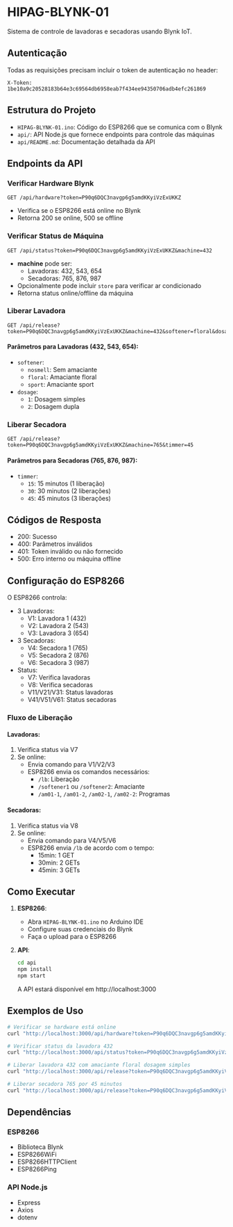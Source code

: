 # HIPAG-BLYNK-01

Sistema de controle de lavadoras e secadoras usando Blynk IoT.

## Autenticação

Todas as requisições precisam incluir o token de autenticação no header:
```
X-Token: 1be10a9c20528183b64e3c69564db6958eab7f434ee94350706adb4efc261869
```

## Estrutura do Projeto

- `HIPAG-BLYNK-01.ino`: Código do ESP8266 que se comunica com o Blynk
- `api/`: API Node.js que fornece endpoints para controle das máquinas
- `api/README.md`: Documentação detalhada da API

## Endpoints da API

### Verificar Hardware Blynk
```
GET /api/hardware?token=P90q6DQC3navgp6g5amdKKyiVzExUKKZ
```
- Verifica se o ESP8266 está online no Blynk
- Retorna 200 se online, 500 se offline

### Verificar Status de Máquina
```
GET /api/status?token=P90q6DQC3navgp6g5amdKKyiVzExUKKZ&machine=432
```
- **machine** pode ser:
  - Lavadoras: 432, 543, 654
  - Secadoras: 765, 876, 987
- Opcionalmente pode incluir `store` para verificar ar condicionado
- Retorna status online/offline da máquina

### Liberar Lavadora
```
GET /api/release?token=P90q6DQC3navgp6g5amdKKyiVzExUKKZ&machine=432&softener=floral&dosage=1
```

#### Parâmetros para Lavadoras (432, 543, 654):
- `softener`:
  - `nosmell`: Sem amaciante
  - `floral`: Amaciante floral
  - `sport`: Amaciante sport
- `dosage`: 
  - `1`: Dosagem simples
  - `2`: Dosagem dupla

### Liberar Secadora
```
GET /api/release?token=P90q6DQC3navgp6g5amdKKyiVzExUKKZ&machine=765&timmer=45
```

#### Parâmetros para Secadoras (765, 876, 987):
- `timmer`:
  - `15`: 15 minutos (1 liberação)
  - `30`: 30 minutos (2 liberações)
  - `45`: 45 minutos (3 liberações)

## Códigos de Resposta

- 200: Sucesso
- 400: Parâmetros inválidos
- 401: Token inválido ou não fornecido
- 500: Erro interno ou máquina offline

## Configuração do ESP8266

O ESP8266 controla:
- 3 Lavadoras:
  - V1: Lavadora 1 (432)
  - V2: Lavadora 2 (543)
  - V3: Lavadora 3 (654)
- 3 Secadoras:
  - V4: Secadora 1 (765)
  - V5: Secadora 2 (876)
  - V6: Secadora 3 (987)
- Status:
  - V7: Verifica lavadoras
  - V8: Verifica secadoras
  - V11/V21/V31: Status lavadoras
  - V41/V51/V61: Status secadoras

### Fluxo de Liberação

#### Lavadoras:
1. Verifica status via V7
2. Se online:
   - Envia comando para V1/V2/V3
   - ESP8266 envia os comandos necessários:
     - `/lb`: Liberação
     - `/softener1` ou `/softener2`: Amaciante
     - `/am01-1`, `/am01-2`, `/am02-1`, `/am02-2`: Programas

#### Secadoras:
1. Verifica status via V8
2. Se online:
   - Envia comando para V4/V5/V6
   - ESP8266 envia `/lb` de acordo com o tempo:
     - 15min: 1 GET
     - 30min: 2 GETs
     - 45min: 3 GETs

## Como Executar

1. **ESP8266**:
   - Abra `HIPAG-BLYNK-01.ino` no Arduino IDE
   - Configure suas credenciais do Blynk
   - Faça o upload para o ESP8266

2. **API**:
   ```bash
   cd api
   npm install
   npm start
   ```
   A API estará disponível em http://localhost:3000

## Exemplos de Uso

```bash
# Verificar se hardware está online
curl "http://localhost:3000/api/hardware?token=P90q6DQC3navgp6g5amdKKyiVzExUKKZ"

# Verificar status da lavadora 432
curl "http://localhost:3000/api/status?token=P90q6DQC3navgp6g5amdKKyiVzExUKKZ&machine=432"

# Liberar lavadora 432 com amaciante floral dosagem simples
curl "http://localhost:3000/api/release?token=P90q6DQC3navgp6g5amdKKyiVzExUKKZ&machine=432&softener=floral&dosage=1"

# Liberar secadora 765 por 45 minutos
curl "http://localhost:3000/api/release?token=P90q6DQC3navgp6g5amdKKyiVzExUKKZ&machine=765&timmer=45"
```

## Dependências

### ESP8266
- Biblioteca Blynk
- ESP8266WiFi
- ESP8266HTTPClient
- ESP8266Ping

### API Node.js
- Express
- Axios
- dotenv
